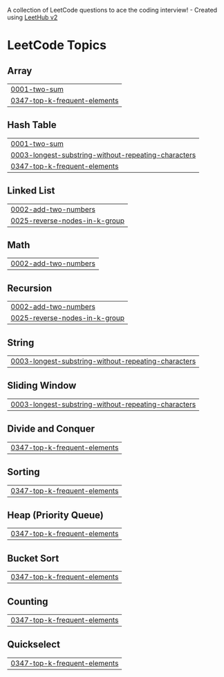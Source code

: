 A collection of LeetCode questions to ace the coding interview! - Created using [LeetHub v2](https://github.com/arunbhardwaj/LeetHub-2.0)
<!---LeetCode Topics Start-->
# LeetCode Topics
## Array
|  |
| ------- |
| [0001-two-sum](https://github.com/munukutlapraveen88/leetcode/tree/master/0001-two-sum) |
| [0347-top-k-frequent-elements](https://github.com/munukutlapraveen88/leetcode/tree/master/0347-top-k-frequent-elements) |
## Hash Table
|  |
| ------- |
| [0001-two-sum](https://github.com/munukutlapraveen88/leetcode/tree/master/0001-two-sum) |
| [0003-longest-substring-without-repeating-characters](https://github.com/munukutlapraveen88/leetcode/tree/master/0003-longest-substring-without-repeating-characters) |
| [0347-top-k-frequent-elements](https://github.com/munukutlapraveen88/leetcode/tree/master/0347-top-k-frequent-elements) |
## Linked List
|  |
| ------- |
| [0002-add-two-numbers](https://github.com/munukutlapraveen88/leetcode/tree/master/0002-add-two-numbers) |
| [0025-reverse-nodes-in-k-group](https://github.com/munukutlapraveen88/leetcode/tree/master/0025-reverse-nodes-in-k-group) |
## Math
|  |
| ------- |
| [0002-add-two-numbers](https://github.com/munukutlapraveen88/leetcode/tree/master/0002-add-two-numbers) |
## Recursion
|  |
| ------- |
| [0002-add-two-numbers](https://github.com/munukutlapraveen88/leetcode/tree/master/0002-add-two-numbers) |
| [0025-reverse-nodes-in-k-group](https://github.com/munukutlapraveen88/leetcode/tree/master/0025-reverse-nodes-in-k-group) |
## String
|  |
| ------- |
| [0003-longest-substring-without-repeating-characters](https://github.com/munukutlapraveen88/leetcode/tree/master/0003-longest-substring-without-repeating-characters) |
## Sliding Window
|  |
| ------- |
| [0003-longest-substring-without-repeating-characters](https://github.com/munukutlapraveen88/leetcode/tree/master/0003-longest-substring-without-repeating-characters) |
## Divide and Conquer
|  |
| ------- |
| [0347-top-k-frequent-elements](https://github.com/munukutlapraveen88/leetcode/tree/master/0347-top-k-frequent-elements) |
## Sorting
|  |
| ------- |
| [0347-top-k-frequent-elements](https://github.com/munukutlapraveen88/leetcode/tree/master/0347-top-k-frequent-elements) |
## Heap (Priority Queue)
|  |
| ------- |
| [0347-top-k-frequent-elements](https://github.com/munukutlapraveen88/leetcode/tree/master/0347-top-k-frequent-elements) |
## Bucket Sort
|  |
| ------- |
| [0347-top-k-frequent-elements](https://github.com/munukutlapraveen88/leetcode/tree/master/0347-top-k-frequent-elements) |
## Counting
|  |
| ------- |
| [0347-top-k-frequent-elements](https://github.com/munukutlapraveen88/leetcode/tree/master/0347-top-k-frequent-elements) |
## Quickselect
|  |
| ------- |
| [0347-top-k-frequent-elements](https://github.com/munukutlapraveen88/leetcode/tree/master/0347-top-k-frequent-elements) |
<!---LeetCode Topics End-->